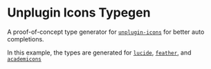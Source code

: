# Unplugin Icons Typegen

A proof-of-concept type generator for [`unplugin-icons`](https://github.com/unplugin/unplugin-icons) for better auto completions.

In this example, the types are generated for [`lucide`](https://www.npmjs.com/package/@iconify-json/lucide), [`feather`](https://www.npmjs.com/package/@iconify-json/feather), and [`academicons`](https://www.npmjs.com/package/@iconify-json/academicons)
